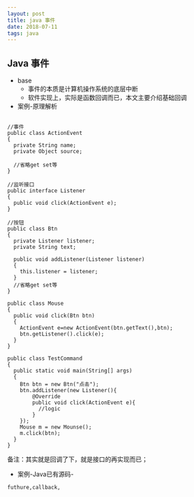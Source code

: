 ```yaml
---
layout: post
title: java 事件
date: 2018-07-11
tags: java
---
```


## Java  事件
- base
  - 事件的本质是计算机操作系统的底层中断
  - 软件实现上，实际是函数回调而已，本文主要介绍基础回调
- 案例-原理解析

```

//事件
public class ActionEvent
{
  private String name;
  private Object source;

  //省略get set等
}

//监听接口
public interface Listener
{
  public void click(ActionEvent e);
}

//按钮
public class Btn
{
  private Listener listener;
  private String text;

  public void addListener(Listener listener)
  {
    this.listener = listener;
  }
  //省略get set等
}

public class Mouse
{
  public void click(Btn btn)
  {
    ActionEvent e=new ActionEvent(btn.getText(),btn);
    btn.getListener().click(e);
  }
}

public class TestCommand
{
  public static void main(String[] args)
  {
    Btn btn = new Btn("点击");
    btn.addListener(new Listener(){
        @Override
        public void click(ActionEvent e){
          //logic
        }
    });
    Mouse m = new Mounse();
    m.click(btn);
  }
}

```
备注：其实就是回调了下，就是接口的再实现而已；

- 案例-Java已有源码-


```
futhure,callback,

```
